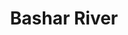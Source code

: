 ---
title: "Bashar River"
title_bn: "বাশার নদী"
description: "The river originated from the high lands of Madhupur and ended into the old Brahmaputra and Lakkha Rivers after passing Trishal in its way."
---